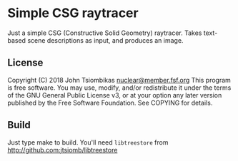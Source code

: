 Simple CSG raytracer
====================

Just a simple CSG (Constructive Solid Geometry) raytracer. Takes text-based
scene descriptions as input, and produces an image.

License
-------
Copyright (C) 2018 John Tsiombikas <nuclear@member.fsf.org>
This program is free software. You may use, modify, and/or redistribute it under
the terms of the GNU General Public License v3, or at your option any later
version published by the Free Software Foundation. See COPYING for details.

Build
-----
Just type make to build. You'll need `libtreestore` from
http://github.com:jtsiomb/libtreestore
